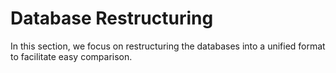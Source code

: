 # Database Restructuring

In this section, we focus on restructuring the databases into a unified format to facilitate easy comparison. 
